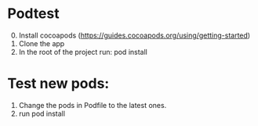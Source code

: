 # Podtest

0. Install cocoapods (https://guides.cocoapods.org/using/getting-started)
1. Clone the app
2. In the root of the project run: pod install 

# Test new pods:

1. Change the pods in Podfile to the latest ones.
2. run pod install
